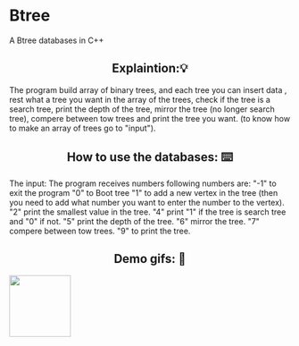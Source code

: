 # Btree
A Btree databases in C++

<h2 align="center"> Explaintion:💡</h2>
The program build array of binary trees, and each tree you can insert data , rest what a tree you want in the array of the trees, check if the tree is a search tree, print the depth of the tree, mirror the tree (no longer search tree), compere between tow trees and print the tree you want.
(to know how to make an array of trees go to "input").

<h2 align="center"> How to use the databases: ⌨️ </h2>
The input:
The program receives numbers following numbers are:

<tr>"-1" to exit the program
<tr>"0" to Boot tree
<tr>"1" to add a new vertex in the tree (then you need to add what number you want to enter the number to the vertex).
<tr>"2" print the smallest value in the tree.
<tr>"4" print "1" if the tree is search tree and "0" if not.
<tr>"5" print the depth of the tree.
<tr>"6" mirror the tree.
<tr>"7" compere between tow trees.
<tr>"9" to print the tree.

<h2 align="center"> Demo gifs: 🧐 </h2>

<img align='center' src="https://media.giphy.com/media/wwaUhAYqfCZG8pPGL0/giphy.gif" width="110">



